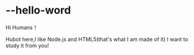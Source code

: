 # --hello-word

Hi Humans！

Hubot here,I like Node.js and HTML5(that's what I am made of it)
I want to study it from you!
